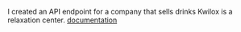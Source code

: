 I created an API endpoint for a company that sells drinks
Kwilox is a relaxation center.
[documentation](https://documenter.getpostman.com/view/19323610/UVkgwyYK)
